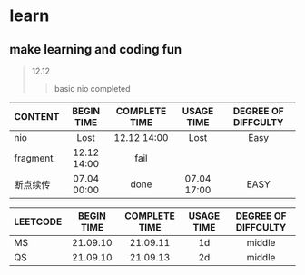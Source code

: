 # learn

## make learning and coding fun


>12.12
>> basic nio completed

CONTENT      | BEGIN TIME  |COMPLETE TIME | USAGE TIME  | DEGREE OF DIFFCULTY
:----------- | :-----------:| :-----------:| :-----------: | :-----------: 
nio          | Lost        |  12.12 14:00  | Lost          | Easy
fragment     | 12.12 14:00 |      fail        |               | 
断点续传     | 07.04 00:00 |      done        | 07.04 17:00              | EASY










LEETCODE      | BEGIN TIME  |COMPLETE TIME | USAGE TIME  | DEGREE OF DIFFCULTY
:----------- | :-----------:| :-----------:| :-----------: | :-----------: 
    MS       |    21.09.10          |      21.09.11        |         1d   | middle
    QS       |    21.09.10          |      21.09.13        |         2d   | middle
